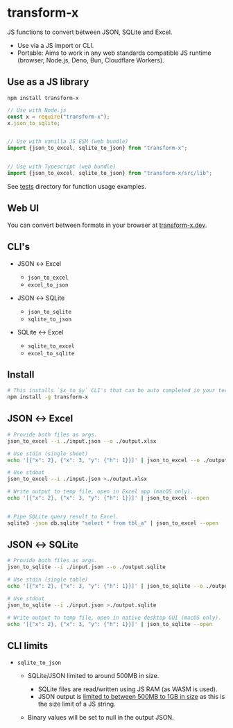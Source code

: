# transform-x

JS functions to convert between JSON, SQLite and Excel. 

- Use via a JS import or CLI.
- Portable: Aims to work in any web standards compatible JS runtime (browser, Node.js, Deno, Bun, Cloudflare Workers).

## Use as a JS library

`npm install transform-x`

```js
// Use with Node.js
const x = require("transform-x");
x.json_to_sqlite;


// Use with vanilla JS ESM (web bundle)
import {json_to_excel, sqlite_to_json} from "transform-x";


// Use with Typescript (web bundle)
import {json_to_excel, sqlite_to_json} from "transform-x/src/lib";
```

See [tests](./tests) directory for function usage examples.

## Web UI

You can convert between formats in your browser at [transform-x.dev](https://transform-x.dev).

## CLI's

- JSON ↔ Excel
	- `json_to_excel`
	- `excel_to_json`

- JSON ↔ SQLite
	- `json_to_sqlite`
	- `sqlite_to_json`

- SQLite ↔ Excel 
	- `sqlite_to_excel`
	- `excel_to_sqlite`

## Install

```bash
# This installs `$x_to_$y` CLI's that can be auto completed in your terminal with tab.
npm install -g transform-x
```

## JSON ↔ Excel

```bash
# Provide both files as args.
json_to_excel --i ./input.json --o ./output.xlsx

# Use stdin (single sheet)
echo '[{"x": 2}, {"x": 3, "y": {"h": 1}}]' | json_to_excel --o ./output.xlsx

# Use stdout
json_to_excel --i ./input.json >./output.xlsx

# Write output to temp file, open in Excel app (macOS only).
echo '[{"x": 2}, {"x": 3, "y": {"h": 1}}]' | json_to_excel --open


# Pipe SQLite query result to Excel.
sqlite3 -json db.sqlite "select * from tbl_a" | json_to_excel --open
```

## JSON ↔ SQLite

```bash
# Provide both files as args.
json_to_sqlite --i ./input.json --o ./output.sqlite

# Use stdin (single table)
echo '[{"x": 2}, {"x": 3, "y": {"h": 1}}]' | json_to_sqlite --o ./output.sqlite

# Use stdout
json_to_sqlite --i ./input.json >./output.sqlite

# Write output to temp file, open in native desktop GUI (macOS only).
echo '[{"x": 2}, {"x": 3, "y": {"h": 1}}]' | json_to_sqlite --open
```

## CLI limits

- `sqlite_to_json`
	- SQLite/JSON limited to around 500MB in size.
		- SQLite files are read/written using JS RAM (as WASM is used).
		- JSON output is [limited to between 500MB to 1GB in size](https://developer.mozilla.org/en-US/docs/Web/JavaScript/Reference/Global_Objects/String/length#description) as this is the size limit of a JS string.

	- Binary values will be set to null in the output JSON.

